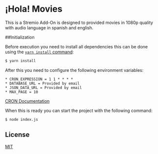 # ¡Hola! Movies

This is a Stremio Add-On is designed to provided movies in 1080p quality with audio language in spanish and english.

##Initialization

Before execution you need to install all dependencies this can be done using the
[`yarn install` command](https://yarnpkg.com/en/docs/install):

```bash
$ yarn install
```

After this you need to configure the following environment variables:

    * CRON_EXPRESSION = 1 1 * * * * 
    * DATABASE_URL = Provided by email
    * JSON_DATA_URL = Provided by email
    * MAX_PAGE = 10
    
[CRON Documentation](https://www.npmjs.com/package/cron)

When this is ready you can start the project with the following command:

```bash
$ node index.js
```

## License

  [MIT](LICENSE)